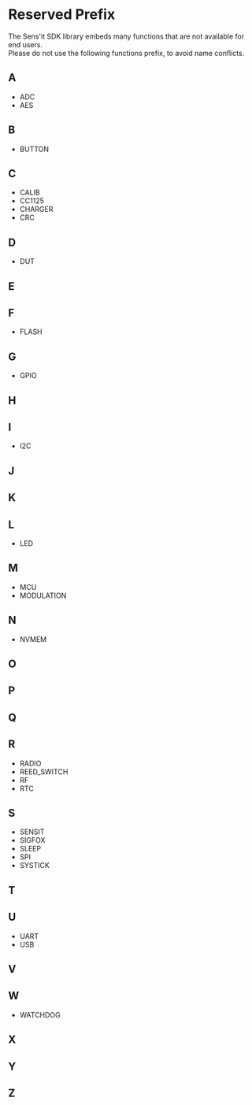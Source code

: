 # Reserved Prefix

The Sens'it SDK library embeds many functions that are not available for end users.  
Please do not use the following functions prefix, to avoid name conflicts.

## A

- ADC
- AES

## B

- BUTTON

## C

- CALIB
- CC1125
- CHARGER
- CRC

## D

- DUT

## E

## F

- FLASH

## G

- GPIO

## H

## I

- I2C

## J

## K

## L

- LED

## M

- MCU
- MODULATION

## N

- NVMEM

## O

## P

## Q

## R

- RADIO
- REED_SWITCH
- RF
- RTC

## S

- SENSIT
- SIGFOX
- SLEEP
- SPI
- SYSTICK

## T

## U

- UART
- USB

## V

## W

- WATCHDOG

## X

## Y

## Z
